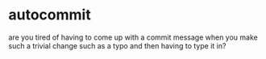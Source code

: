 # autocommit

are you tired of having to come up with a commit message when you make such a trivial change such as a typo and then having to type it in?